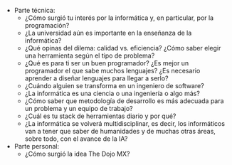 - Parte técnica:
	- ¿Cómo surgió tu interés por la informática y, en particular, por la programación?
	- ¿La universidad aún es importante en la enseñanza de la informática?
	- ¿Qué opinas del dilema: calidad vs. eficiencia? ¿Cómo saber elegir una herramienta según el tipo de problema?
	- ¿Qué es para ti ser un buen programador? ¿Es mejor un programador el que sabe muchos lenguajes? ¿Es necesario aprender a diseñar lenguajes para llegar a serlo?
	- ¿Cuándo alguien se transforma en un ingeniero de software?
	- ¿La informática es una ciencia o una ingeniería o algo más?
	- ¿Cómo saber que metodología de desarrollo es más adecuada para un problema y un equipo de trabajo?
	- ¿Cuál es tu stack de herramientas diario y por qué?
	- ¿La informática se volverá multidisciplinar, es decir, los informáticos van a tener que saber de humanidades y de muchas otras áreas, sobre todo, con el avance de la IA?
- Parte personal:
	- ¿Cómo surgió la idea The Dojo MX?